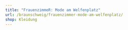 ```yaml
---
title: "FrauenzimmeR: Mode am Welfenplatz"
url: /braunschweig/frauenzimmer-mode-am-welfenplatz/
shop: Kleidung
---
```

